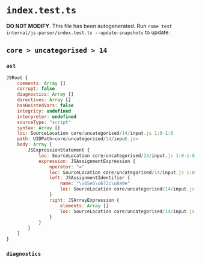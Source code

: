 # `index.test.ts`

**DO NOT MODIFY**. This file has been autogenerated. Run `rome test internal/js-parser/index.test.ts --update-snapshots` to update.

## `core > uncategorised > 14`

### `ast`

```javascript
JSRoot {
	comments: Array []
	corrupt: false
	diagnostics: Array []
	directives: Array []
	hasHoistedVars: false
	integrity: undefined
	interpreter: undefined
	sourceType: "script"
	syntax: Array []
	loc: SourceLocation core/uncategorised/14/input.js 1:0-1:8
	path: UIDPath<core/uncategorised/14/input.js>
	body: Array [
		JSExpressionStatement {
			loc: SourceLocation core/uncategorised/14/input.js 1:0-1:8
			expression: JSAssignmentExpression {
				operator: "="
				loc: SourceLocation core/uncategorised/14/input.js 1:0-1:8
				left: JSAssignmentIdentifier {
					name: "\u65e5\u672c\u8a9e"
					loc: SourceLocation core/uncategorised/14/input.js 1:0-1:3 (\u65e5\u672c\u8a9e)
				}
				right: JSArrayExpression {
					elements: Array []
					loc: SourceLocation core/uncategorised/14/input.js 1:6-1:8
				}
			}
		}
	]
}
```

### `diagnostics`

```

```
